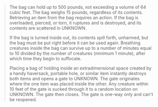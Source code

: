 > The bag can hold up to 500 pounds, not exceeding a volume of 64 cubic feet. The bag weighs 15 pounds, regardless of its contents. Retrieving an item from the bag requires an action. If the bag is overloaded, pierced, or torn, it ruptures and is destroyed, and its contents are scattered in UNKNOWN. 
> 
> If the bag is turned inside out, its contents spill forth, unharmed, but the bag must be put right before it can be used again. Breathing creatures inside the bag can survive up to a number of minutes equal to 10 divided by the number of creatures (minimum 1 minute), after which time they begin to suffocate. 
> 
> Placing a bag of holding inside an extradimensional space created by a handy haversack, portable hole, or similar item instantly destroys both items and opens a gate to UNKNOWN. The gate originates where the one item was placed inside the other. Any creature within 10 feet of the gate is sucked through it to a random location on UNKNOWN. The gate then closes. The gate is one-way only and can't be reopened.
